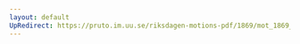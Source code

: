 ```yaml
---
layout: default
UpRedirect: https://pruto.im.uu.se/riksdagen-motions-pdf/1869/mot_1869__fk__32.pdf
---
```

